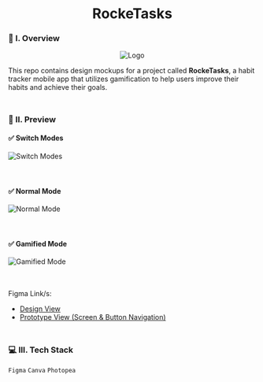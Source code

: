 <div align="center">
  <h1>RockeTasks</h1>
</div>

### 🧐 I. Overview
<div align="center">
  <img src="https://github.com/m3mentomor1/RockeTasks-Design/assets/95956735/f95be5d6-2083-4b35-ac72-99ac84830f67" alt="Logo">
</div>

This repo contains design mockups for a project called **RockeTasks**, a habit tracker mobile app that utilizes gamification to help users improve their habits and achieve their goals. 
<br><br>
##

### 👀 II. Preview

#### ✅ Switch Modes

![Switch Modes](https://github.com/m3mentomor1/RockeTasks-Design/assets/95956735/dc625ef0-2769-4974-a13c-ac73c556e9c7)
<br><br><br>

#### ✅ Normal Mode

![Normal Mode](https://github.com/m3mentomor1/RockeTasks-Design/assets/95956735/3e5ff691-652a-4bd7-a2dc-e103f1215891)
<br><br><br>

#### ✅ Gamified Mode

![Gamified Mode](https://github.com/m3mentomor1/RockeTasks-Design/assets/95956735/ccea74f9-a55f-4d30-9a23-4b0d578010e5)
<br><br><br>

Figma Link/s: 
- [Design View](https://www.figma.com/design/kNiSeQQi3xzNm5Iro6YTsN/RockeTasks?node-id=0-1&t=XcvbUTwY1CCsFAm6-1)
- [Prototype View (Screen & Button Navigation)]()
<br><br>
##

### 💻 III. Tech Stack

``Figma`` ``Canva`` ``Photopea``
